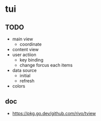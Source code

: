 # tui

## TODO

- main view
  - coordinate
- content view
- user actiion
  - key binding
  - change forcus each items
- data source
  - initial
  - refresh
- colors

## doc

- https://pkg.go.dev/github.com/rivo/tview
